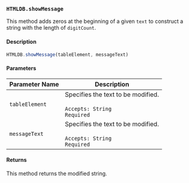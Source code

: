 ### `HTMLDB.showMessage`

This method adds zeros at the beginning of a given `text` to construct a string with the length of `digitCount`.

#### Description

```javascript
HTMLDB.showMessage(tableElement, messageText)
```

#### Parameters

| Parameter Name             | Description                               |
| -------------------------- | ----------------------------------------- |
| `tableElement` | Specifies the text to be modified.<br><br>`Accepts: String`<br>`Required` |
| `messageText` | Specifies the text to be modified.<br><br>`Accepts: String`<br>`Required` |

#### Returns

This method returns the modified string.